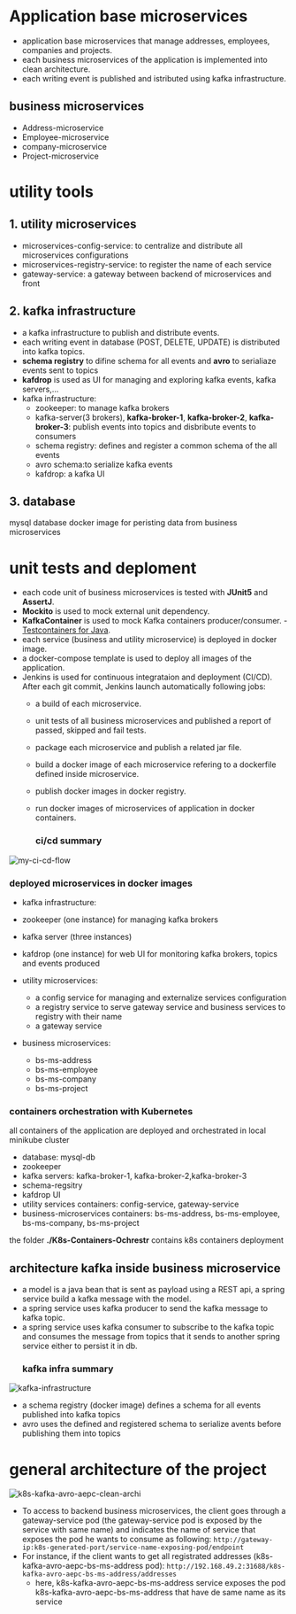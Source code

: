# Application base microservices
- application base microservices that manage addresses, employees, companies and projects. 
- each business microservices of the application is implemented into clean architecture. 
- each writing event is published and istributed using kafka infrastructure.
## business microservices
- Address-microservice 
- Employee-microservice 
- company-microservice
- Project-microservice

# utility tools

## 1. utility microservices
- microservices-config-service: to centralize and distribute all microservices configurations
- microservices-registry-service: to register the name of each service
- gateway-service: a gateway between backend of microservices and front

## 2. kafka infrastructure
- a kafka infrastructure to publish and distribute events.
- each writing event in database (POST, DELETE, UPDATE) is distributed into kafka topics.
- **schema registry** to difine schema for all events and **avro** to serialiaze events sent to topics
- **kafdrop** is used as UI for managing and exploring kafka events, kafka servers,...
- kafka infrastructure:
  - zookeeper: to manage kafka brokers
  - kafka-server(3 brokers), **kafka-broker-1**, **kafka-broker-2**, **kafka-broker-3**: publish events into topics and disbribute events to consumers
  - schema registry: defines and register a common schema of the all events
  - avro schema:to serialize kafka events
  - kafdrop: a kafka UI

## 3. database
mysql database docker image for peristing data from business microservices
# unit tests and deploment
- each code unit of business microservices is tested with **JUnit5** and **AssertJ**.
- **Mockito** is used to mock external unit dependency.
- **KafkaContainer** is used  to mock Kafka  containers producer/consumer.
      - [Testcontainers for Java](https://java.testcontainers.org/modules/kafka/).
- each service (business and utility microservice) is deployed in docker image.
- a docker-compose template is used to deploy all images of the application.
- Jenkins is used for continuous integrataion and deployment (CI/CD). After each git commit, Jenkins launch automatically following jobs:
  - a build of each microservice.
  - unit tests of all business microservices and published a report of passed, skipped and fail tests.
  - package each microservice and publish a related jar file.
  - build a docker image of each microservice refering to a dockerfile defined inside microservice.
  - publish docker images in docker registry.
  - run docker images of microservices of application in docker containers.
 
    ### ci/cd summary
![my-ci-cd-flow](https://github.com/placidenduwayo1/k8s-kafka-avro-aepc-back/assets/124048212/b8e87f11-5a79-40c4-a132-9327ae0639dc)

 ### deployed microservices in docker images
 - kafka infrastructure:
  - zookeeper (one instance) for managing kafka brokers
  - kafka server (three instances)
  - kafdrop (one instance) for web UI for monitoring kafka brokers, topics and events produced
- utility microservices:
  - a config service for managing and externalize services configuration
  - a registry service to serve gateway service and business services to registry with their name
  - a gateway service

- business microservices:
  - bs-ms-address
  - bs-ms-employee
  - bs-ms-company
  - bs-ms-project

### containers orchestration with Kubernetes
all containers of the application are deployed and orchestrated in local minikube cluster
- database: mysql-db
- zookeeper
- kafka servers: kafka-broker-1, kafka-broker-2,kafka-broker-3
- schema-regsitry
- kafdrop UI
- utility services containers: config-service, gateway-service
- business-microservices containers: bs-ms-address, bs-ms-employee, bs-ms-company, bs-ms-project

the folder **./K8s-Containers-Ochrestr** contains k8s containers deployment

    
## architecture kafka inside business microservice
- a model is a java bean that is sent as payload using a REST api, a spring service build a kafka message with the model.
- a spring service uses kafka producer to send the kafka message to kafka topic.
- a spring service uses kafka consumer to subscribe to the kafka topic and consumes the message from topics that it sends to another spring service either to persist it in db.
  ### kafka infra summary
![kafka-infrastructure](https://github.com/placidenduwayo1/k8s-kafka-avro-aepc-back/assets/124048212/4cb3738e-718a-466c-9b59-41d4773a1a0b)

- a schema registry (docker image) defines a schema for all events published into kafka topics
- avro uses the defined and registered schema to serialize avents before publishing them into topics

# general architecture of the project
![k8s-kafka-avro-aepc-clean-archi](https://github.com/placidenduwayo1/k8s-kafka-avro-aepc-back/assets/124048212/a1a34170-8844-4917-891a-a5d27fd90b7f)
- To access to backend business microservices, the client goes through a gateway-service pod (the gateway-service pod is exposed by the service with same name) and indicates the name of service that exposes the pod he wants to consume as following: 
```http://gateway-ip:k8s-generated-port/service-name-exposing-pod/endpoint```
- For instance, if the client wants to get all registrated addresses (k8s-kafka-avro-aepc-bs-ms-address pod): 
```http://192.168.49.2:31688/k8s-kafka-avro-aepc-bs-ms-address/addresses```
  - here, k8s-kafka-avro-aepc-bs-ms-address service exposes the pod k8s-kafka-avro-aepc-bs-ms-address that have de same name as its service



